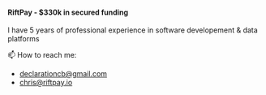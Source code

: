 #### RiftPay - $330k in secured funding

I have 5 years of professional experience in software developement & data platforms

📫 How to reach me: 
- declarationcb@gmail.com
- chris@riftpay.io

<!---
bradleycm/bradleycm is a ✨ special ✨ repository because its `README.md` (this file) appears on your GitHub profile.
You can click the Preview link to take a look at your changes.
--->
